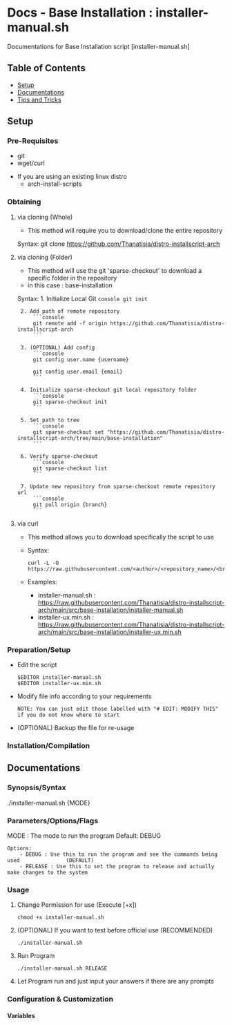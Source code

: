 # Docs - Base Installation : installer-manual.sh

Documentations for Base Installation script [installer-manual.sh]

## Table of Contents
- [Setup](#setup)
- [Documentations](#documentations)
- [Tips and Tricks](#tips-and-tricks)

## Setup

### Pre-Requisites

+ git
+ wget/curl
- If you are using an existing linux distro
	+ arch-install-scripts

### Obtaining

1. via cloning (Whole)
	- This method will require you to download/clone the entire repository

	Syntax: git clone https://github.com/Thanatisia/distro-installscript-arch

2. via cloning (Folder)
	- This method will use the git 'sparse-checkout' to download a specific folder in the repository
	- in this case : base-installation

	Syntax: 
		1. Initialize Local Git
			```console
            git init
            ```
            
		2. Add path of remote repository
			```console
            git remote add -f origin https://github.com/Thanatisia/distro-installscript-arch
            ```
            
		3. (OPTIONAL) Add config
			```console
            git config user.name {username}

			git config user.email {email}
            ```
            
		4. Initialize sparse-checkout git local repository folder
			```console
            git sparse-checkout init
            ```
            
		5. Set path to tree
			```console
            git sparse-checkout set "https://github.com/Thanatisia/distro-installscript-arch/tree/main/base-installation"
            ```
            
		6. Verify sparse-checkout
			```console
            git sparse-checkout list
            ```
            
		7. Update new repository from sparse-checkout remote repository url
			```console
            git pull origin {branch}
            ```
            
3. via curl

	- This method allows you to download specifically the script to use

	- Syntax: 
		```console
		curl -L -O https://raw.githubusercontent.com/<author>/<repository_name>/<branch>/[folder/to/script_name.sh]
		```

	- Examples:
		- installer-manual.sh : https://raw.githubusercontent.com/Thanatisia/distro-installscript-arch/main/src/base-installation/installer-manual.sh
		- installer-ux.min.sh : https://raw.githubusercontent.com/Thanatisia/distro-installscript-arch/main/src/base-installation/installer-ux.min.sh

### Preparation/Setup

- Edit the script
	```console
	$EDITOR installer-manual.sh
	$EDITOR installer-ux.min.sh
	```

- Modify file info according to your requirements
	```
	NOTE: You can just edit those labelled with "# EDIT: MODIFY THIS" if you do not know where to start
	```

- (OPTIONAL) Backup the file for re-usage
	

### Installation/Compilation

## Documentations

### Synopsis/Syntax

./installer-manual.sh {MODE}

### Parameters/Options/Flags

MODE <options> : The mode to run the program
	Default: DEBUG
		
	Options:
		- DEBUG	: Use this to run the program and see the commands being used 				(DEFAULT)
		- RELEASE : Use this to set the program to release and actually make changes to the system
	
### Usage

1. Change Permission for use (Execute [+x])
	```console
	chmod +x installer-manual.sh
	```

2. (OPTIONAL) If you want to test before official use (RECOMMENDED)
	```console
	./installer-manual.sh
	```	

3. Run Program
	```console
	./installer-manual.sh RELEASE
	```

4. Let Program run and just input your answers if there are any prompts


### Configuration & Customization

#### Variables

